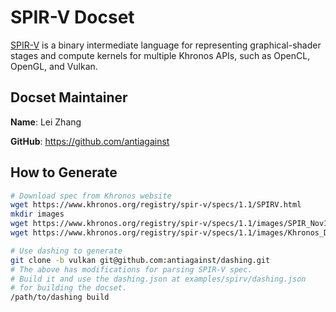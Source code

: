 SPIR-V Docset
=============

[SPIR-V][spirv] is a binary intermediate language for representing
graphical-shader stages and compute kernels for multiple Khronos APIs,
such as OpenCL, OpenGL, and Vulkan.

Docset Maintainer
-----------------

**Name**: Lei Zhang

**GitHub**: https://github.com/antiagainst

How to Generate
---------------

```sh
# Download spec from Khronos website
wget https://www.khronos.org/registry/spir-v/specs/1.1/SPIRV.html
mkdir images
wget https://www.khronos.org/registry/spir-v/specs/1.1/images/SPIR_Nov14.svg
wget https://www.khronos.org/registry/spir-v/specs/1.1/images/Khronos_Dec14.svg

# Use dashing to generate
git clone -b vulkan git@github.com:antiagainst/dashing.git
# The above has modifications for parsing SPIR-V spec.
# Build it and use the dashing.json at examples/spirv/dashing.json
# for building the docset.
/path/to/dashing build
```

[spirv]: https://www.khronos.org/registry/spir-v/

